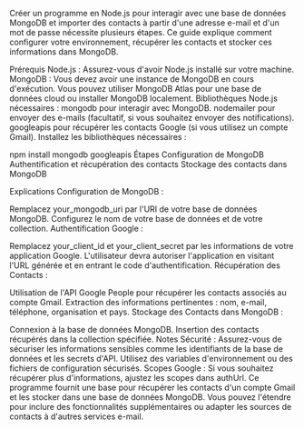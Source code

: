 Créer un programme en Node.js pour interagir avec une base de données MongoDB et importer des contacts à partir d'une adresse e-mail et d'un mot de passe nécessite plusieurs étapes. Ce guide explique comment configurer votre environnement, récupérer les contacts et stocker ces informations dans MongoDB.

Prérequis
Node.js : Assurez-vous d'avoir Node.js installé sur votre machine.
MongoDB : Vous devez avoir une instance de MongoDB en cours d'exécution. Vous pouvez utiliser MongoDB Atlas pour une base de données cloud ou installer MongoDB localement.
Bibliothèques Node.js nécessaires :
mongodb pour interagir avec MongoDB.
nodemailer pour envoyer des e-mails (facultatif, si vous souhaitez envoyer des notifications).
googleapis pour récupérer les contacts Google (si vous utilisez un compte Gmail).
Installez les bibliothèques nécessaires :

npm install mongodb googleapis
Étapes
Configuration de MongoDB
Authentification et récupération des contacts
Stockage des contacts dans MongoDB

Explications
Configuration de MongoDB :

Remplacez your_mongodb_uri par l'URI de votre base de données MongoDB.
Configurez le nom de votre base de données et de votre collection.
Authentification Google :

Remplacez your_client_id et your_client_secret par les informations de votre application Google.
L'utilisateur devra autoriser l'application en visitant l'URL générée et en entrant le code d'authentification.
Récupération des Contacts :

Utilisation de l'API Google People pour récupérer les contacts associés au compte Gmail.
Extraction des informations pertinentes : nom, e-mail, téléphone, organisation et pays.
Stockage des Contacts dans MongoDB :

Connexion à la base de données MongoDB.
Insertion des contacts récupérés dans la collection spécifiée.
Notes
Sécurité : Assurez-vous de sécuriser les informations sensibles comme les identifiants de la base de données et les secrets d'API. Utilisez des variables d'environnement ou des fichiers de configuration sécurisés.
Scopes Google : Si vous souhaitez récupérer plus d'informations, ajustez les scopes dans authUrl.
Ce programme fournit une base pour récupérer les contacts d'un compte Gmail et les stocker dans une base de données MongoDB. Vous pouvez l'étendre pour inclure des fonctionnalités supplémentaires ou adapter les sources de contacts à d'autres services e-mail.
